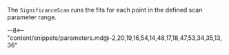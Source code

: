 The `SignificanceScan` runs the fits for each point in the defined scan parameter range.

<div class="dhi_parameter_table">

--8<-- "content/snippets/parameters.md@-2,20,19,16,54,14,48,17,18,47,53,34,35,13,36"

</div>
